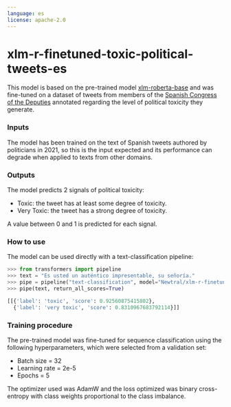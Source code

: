 ```yaml
---
language: es
license: apache-2.0
---
```


# xlm-r-finetuned-toxic-political-tweets-es

This model is based on the pre-trained model [xlm-roberta-base](https://huggingface.co/xlm-roberta-base) and was fine-tuned on a dataset of tweets from members of the [Spanish Congress of the Deputies](https://www.congreso.es/) annotated regarding the level of political toxicity they generate.

### Inputs

The model has been trained on the text of Spanish tweets authored by politicians in 2021, so this is the input expected and its performance can degrade when applied to texts from other domains.

### Outputs

The model predicts 2 signals of political toxicity:

* Toxic: the tweet has at least some degree of toxicity.
* Very Toxic: the tweet has a strong degree of toxicity.

A value between 0 and 1 is predicted for each signal.

### How to use

The model can be used directly with a text-classification pipeline:

```python
>>> from transformers import pipeline
>>> text = "Es usted un auténtico impresentable, su señoría."
>>> pipe = pipeline("text-classification", model="Newtral/xlm-r-finetuned-toxic-political-tweets-es")
>>> pipe(text, return_all_scores=True)

[[{'label': 'toxic', 'score': 0.92560875415802},
  {'label': 'very toxic', 'score': 0.8310967683792114}]]
```

### Training procedure
The pre-trained model was fine-tuned for sequence classification using the following hyperparameters, which were selected from a validation set:

* Batch size = 32
* Learning rate = 2e-5
* Epochs = 5

The optimizer used was AdamW and the loss optimized was binary cross-entropy with class weights proportional to the class imbalance.